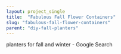 ```yaml
---
layout: project_single
title:  "Fabulous Fall Flower Containers"
slug: "fabulous-fall-flower-containers"
parent: "diy-fall-planters"
---
```

planters for fall and winter - Google Search